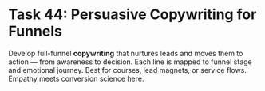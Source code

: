 # Task 44: Persuasive Copywriting for Funnels

Develop full-funnel **copywriting** that nurtures leads and moves them to action — from awareness to decision. Each line is mapped to funnel stage and emotional journey. Best for courses, lead magnets, or service flows. Empathy meets conversion science here.
